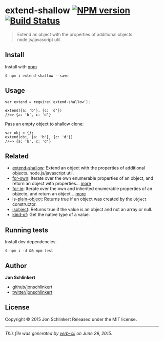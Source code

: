 <h1 id="extend-shallow-%21npm-version--%21build-status">extend-shallow <a href="http://badge.fury.io/js/extend-shallow"><img src="https://badge.fury.io/js/extend-shallow.svg" alt="NPM version" /></a>  <a href="https://travis-ci.org/jonschlinkert/extend-shallow"><img src="https://travis-ci.org/jonschlinkert/extend-shallow.svg" alt="Build Status" /></a></h1>

<blockquote>
  <p>Extend an object with the properties of additional objects. node.js/javascript util.</p>
</blockquote>

<h2 id="install">Install</h2>

<p>Install with <a href="https://www.npmjs.com/">npm</a></p>

<pre><code class="sh">$ npm i extend-shallow --save
</code></pre>

<h2 id="usage">Usage</h2>

<pre><code class="js">var extend = require('extend-shallow');

extend({a: 'b'}, {c: 'd'})
//=&gt; {a: 'b', c: 'd'}
</code></pre>

<p>Pass an empty object to shallow clone:</p>

<pre><code class="js">var obj = {};
extend(obj, {a: 'b'}, {c: 'd'})
//=&gt; {a: 'b', c: 'd'}
</code></pre>

<h2 id="related">Related</h2>

<ul>
<li><a href="https://github.com/jonschlinkert/extend-shallow">extend-shallow</a>: Extend an object with the properties of additional objects. node.js/javascript util.</li>
<li><a href="https://github.com/jonschlinkert/for-own">for-own</a>: Iterate over the own enumerable properties of an object, and return an object with properties… <a href="https://github.com/jonschlinkert/for-own">more</a></li>
<li><a href="https://github.com/jonschlinkert/for-in">for-in</a>: Iterate over the own and inherited enumerable properties of an objecte, and return an object… <a href="https://github.com/jonschlinkert/for-in">more</a></li>
<li><a href="https://github.com/jonschlinkert/is-plain-object">is-plain-object</a>: Returns true if an object was created by the <code>Object</code> constructor.</li>
<li><a href="https://github.com/jonschlinkert/isobject">isobject</a>: Returns true if the value is an object and not an array or null.</li>
<li><a href="https://github.com/jonschlinkert/kind-of">kind-of</a>: Get the native type of a value.</li>
</ul>

<h2 id="running-tests">Running tests</h2>

<p>Install dev dependencies:</p>

<pre><code class="sh">$ npm i -d &amp;&amp; npm test
</code></pre>

<h2 id="author">Author</h2>

<p><strong>Jon Schlinkert</strong></p>

<ul>
<li><a href="https://github.com/jonschlinkert">github/jonschlinkert</a></li>
<li><a href="http://twitter.com/jonschlinkert">twitter/jonschlinkert</a></li>
</ul>

<h2 id="license">License</h2>

<p>Copyright © 2015 Jon Schlinkert
Released under the MIT license.</p>

<hr />

<p><em>This file was generated by <a href="https://github.com/assemble/verb-cli">verb-cli</a> on June 29, 2015.</em></p>
